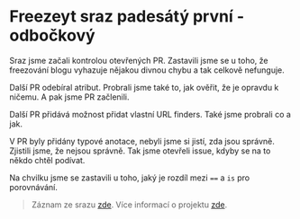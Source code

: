 # Freezeyt sraz padesátý první - odbočkový

Sraz jsme začali kontrolou otevřených PR.
Zastavili jsme se u toho, že freezování blogu vyhazuje nějakou divnou chybu
a tak celkově nefunguje.

Další PR odebíral atribut.
Probrali jsme také to, jak ověřit, že je opravdu k ničemu.
A pak jsme PR začlenili.

Další PR přidává možnost přidat vlastní URL finders.
Také jsme probrali co a jak.

V PR byly přidány typové anotace,
nebyli jsme si jistí, zda jsou správně.
Zjistili jsme, že nejsou správně.
Tak jsme otevřeli issue, kdyby se na to někdo chtěl podívat.

Na chvilku jsme se zastavili u toho,
jaký je rozdíl mezi `==` a `is` pro porovnávání.

> Záznam ze srazu [zde](https://youtu.be/uPNhz2s2-kI).
> Více informací o projektu [zde](https://tinyurl.com/freezeyt).
